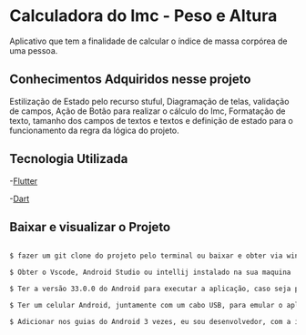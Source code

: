 # Calculadora do Imc - Peso e Altura

Aplicativo que tem a finalidade de calcular o índice de massa corpórea de uma pessoa.  

## Conhecimentos Adquiridos nesse projeto 

Estilização de Estado pelo recurso stuful, Diagramação de telas, validação de campos, Ação de Botão para realizar o cálculo do Imc, Formatação de texto,
tamanho dos campos de textos e textos e definição de estado para o funcionamento da regra da lógica do projeto. 

## Tecnologia Utilizada 

-[Flutter](https://flutter.dev) 

-[Dart](https://dart.dev/guides) 

## Baixar e visualizar o Projeto 

  ```bash 
  
  $ fazer um git clone do projeto pelo terminal ou baixar e obter via winrar  
  
  $ Obter o Vscode, Android Studio ou intellij instalado na sua maquina
  
  $ Ter a versão 33.0.0 do Android para executar a aplicação, caso seja por um emulador SDK 
  
  $ Ter um celular Android, juntamente com um cabo USB, para emular o aplicativo pelo Android Studio 
  
  $ Adicionar nos guias do Android 3 vezes, eu sou desenvolvedor, com a intenção de conseguir rodar o projeto do Imc
